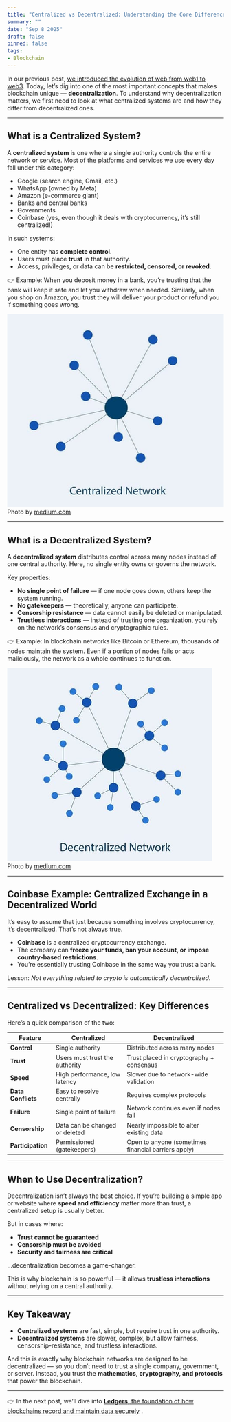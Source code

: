 ```yaml
---
title: "Centralized vs Decentralized: Understanding the Core Difference"
summary: ""
date: "Sep 8 2025"
draft: false
pinned: false
tags:
- Blockchain
---
```


In our previous post, [we introduced the evolution of web from web1 to web3](/blog/blockchain-and-ethereum-fundamentals/01-the-evolution-of-the-web-web1-web2-web3). Today, let’s dig into one of the most important concepts that makes blockchain unique — **decentralization**. To understand why decentralization matters, we first need to look at what centralized systems are and how they differ from decentralized ones.

---

## What is a Centralized System?

A **centralized system** is one where a single authority controls the entire network or service. Most of the platforms and services we use every day fall under this category:

* Google (search engine, Gmail, etc.)
* WhatsApp (owned by Meta)
* Amazon (e-commerce giant)
* Banks and central banks
* Governments
* Coinbase (yes, even though it deals with cryptocurrency, it’s still centralized!)

In such systems:

* One entity has **complete control**.
* Users must place **trust** in that authority.
* Access, privileges, or data can be **restricted, censored, or revoked**.

👉 Example: When you deposit money in a bank, you’re trusting that the bank will keep it safe and let you withdraw when needed. Similarly, when you shop on Amazon, you trust they will deliver your product or refund you if something goes wrong.

![Centalized system](Screenshot_1.jpg)
Photo by [medium.com](https://medium.com/crypto-wisdom/dex-decentralized-exchange-simplified-61ff0fc640dd)

---

## What is a Decentralized System?

A **decentralized system** distributes control across many nodes instead of one central authority. Here, no single entity owns or governs the network.

Key properties:

* **No single point of failure** — if one node goes down, others keep the system running.
* **No gatekeepers** — theoretically, anyone can participate.
* **Censorship resistance** — data cannot easily be deleted or manipulated.
* **Trustless interactions** — instead of trusting one organization, you rely on the network’s consensus and cryptographic rules.

👉 Example: In blockchain networks like Bitcoin or Ethereum, thousands of nodes maintain the system. Even if a portion of nodes fails or acts maliciously, the network as a whole continues to function.

![Decentalized system](Screenshot_4.jpg)
Photo by [medium.com](https://medium.com/crypto-wisdom/dex-decentralized-exchange-simplified-61ff0fc640dd)

---

## Coinbase Example: Centralized Exchange in a Decentralized World

It’s easy to assume that just because something involves cryptocurrency, it’s decentralized. That’s not always true.

* **Coinbase** is a centralized cryptocurrency exchange.
* The company can **freeze your funds, ban your account, or impose country-based restrictions**.
* You’re essentially trusting Coinbase in the same way you trust a bank.

Lesson: *Not everything related to crypto is automatically decentralized.*

---

## Centralized vs Decentralized: Key Differences

Here’s a quick comparison of the two:


| Feature            | Centralized                    | Decentralized                                       |
| ------------------ | ------------------------------ | --------------------------------------------------- |
| **Control**        | Single authority               | Distributed across many nodes                       |
| **Trust**          | Users must trust the authority | Trust placed in cryptography + consensus            |
| **Speed**          | High performance, low latency  | Slower due to network-wide validation               |
| **Data Conflicts** | Easy to resolve centrally      | Requires complex protocols                          |
| **Failure**        | Single point of failure        | Network continues even if nodes fail                |
| **Censorship**     | Data can be changed or deleted | Nearly impossible to alter existing data            |
| **Participation**  | Permissioned (gatekeepers)     | Open to anyone (sometimes financial barriers apply) |


---

## When to Use Decentralization?

Decentralization isn’t always the best choice. If you’re building a simple app or website where **speed and efficiency** matter more than trust, a centralized setup is usually better.

But in cases where:

* **Trust cannot be guaranteed**
* **Censorship must be avoided**
* **Security and fairness are critical**

…decentralization becomes a game-changer.

This is why blockchain is so powerful — it allows **trustless interactions** without relying on a central authority.


---

## Key Takeaway

* **Centralized systems** are fast, simple, but require trust in one authority.
* **Decentralized systems** are slower, complex, but allow fairness, censorship-resistance, and trustless interactions.

And this is exactly why blockchain networks are designed to be decentralized — so you don’t need to trust a single company, government, or server. Instead, you trust the **mathematics, cryptography, and protocols** that power the blockchain.

---

👉 In the next post, we’ll dive into [**Ledgers**, the foundation of how blockchains record and maintain data securely](/blog/blockchain-and-ethereum-fundamentals/03-ledgers-in-blockchain-how-transactions-are-tracked)                                                                                     .
